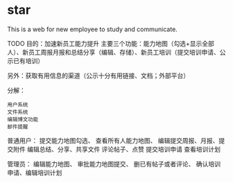 # star
This is a web for new employee to study and communicate.

TODO
目的：加速新员工能力提升
主要三个功能：能力地图（勾选+显示全部人）、新员工周报月报和总结分享（编辑、存储）、新员工培训（提交培训申请、公示已有培训）

另外：获取有用信息的渠道（公示十分有用链接、文档；外部平台）
	

分解：

	用户系统	
	文件系统
	编辑博文功能
	邮件提醒


普通用户：
	提交能力地图勾选、
	查看所有人能力地图、
	编辑提交周报、月报、提交附件
	编辑总结、分享、共享文件
	评论帖子、点赞
	提交培训申请
	查看培训计划

管理员：
	编辑能力地图、
	审批能力地图提交、
	删已有帖子或者评论、
	确认培训申请、编辑培训计划
